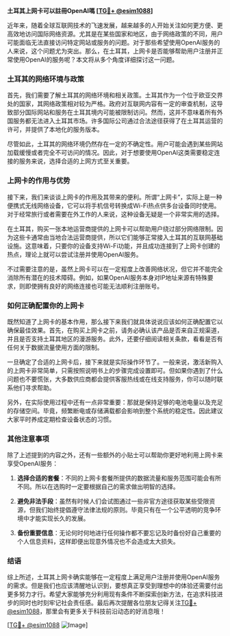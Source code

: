 **土耳其上网卡可以註冊OpenAI嗎 [[TG💪+ @esim1088](https://t.me/s/esim1088)]**

近年来，随着全球互联网技术的飞速发展，越来越多的人开始关注如何更方便、更高效地访问国际网络资源。尤其是在某些国家和地区，由于网络政策的不同，用户可能面临无法直接访问特定网站或服务的问题。对于那些希望使用OpenAI服务的人来说，这个问题尤为突出。那么，在土耳其，上网卡是否能够帮助用户注册并正常使用OpenAI的服务呢？本文将从多个角度详细探讨这一问题。

### 土耳其的网络环境与政策

首先，我们需要了解土耳其的网络环境和相关政策。土耳其作为一个位于欧亚交界处的国家，其网络政策相对较为严格。政府对互联网内容有一定的审查机制，这导致部分国际网站和服务在土耳其境内可能被限制访问。然而，这并不意味着所有外国服务都无法进入土耳其市场。许多国际公司通过合法途径获得了在土耳其运营的许可，并提供了本地化的服务版本。

尽管如此，土耳其的网络环境仍然存在一定的不确定性。用户可能会遇到某些网站加载缓慢或者完全不可访问的情况。因此，对于想要使用OpenAI这类需要稳定连接的服务来说，选择合适的上网方式至关重要。

### 上网卡的作用与优势

接下来，我们来谈谈上网卡的作用及其带来的便利。所谓“上网卡”，实际上是一种便携式无线网络设备，它可以将手机信号转换成Wi-Fi热点供多台设备同时使用。对于经常旅行或者需要在外工作的人来说，这种设备无疑是一个非常实用的选择。

在土耳其，购买一张本地运营商提供的上网卡可以帮助用户绕过部分网络限制。因为这些卡通常由当地合法运营商提供，所以它们能够正常接入土耳其的互联网基础设施。这意味着，只要你的设备支持Wi-Fi功能，并且成功连接到了上网卡创建的热点，理论上就可以尝试注册并使用OpenAI服务。

不过需要注意的是，虽然上网卡可以在一定程度上改善网络状况，但它并不能完全消除所有潜在的技术障碍。例如，如果OpenAI服务本身对IP地址来源有特殊要求，则即使拥有良好的网络连接也可能无法顺利注册账号。

### 如何正确配置你的上网卡

既然知道了上网卡的基本作用，那么接下来我们就具体说说应该如何正确配置它以确保最佳效果。首先，在购买上网卡之前，请务必确认该产品是否来自正规渠道，并且是否支持土耳其地区的漫游服务。此外，还要仔细阅读相关条款，看看是否有任何关于数据流量使用方面的限制。

一旦确定了合适的上网卡后，接下来就是实际操作环节了。一般来说，激活新购入的上网卡非常简单，只需按照说明书上的步骤完成设置即可。但如果你遇到了什么问题也不要慌张，大多数供应商都会提供客服热线或在线支持服务，你可以随时联系他们寻求帮助。

另外，在实际使用过程中还有一点非常重要：那就是保持足够的电池电量以及充足的存储空间。毕竟，频繁断电或存储满载都会影响到整个系统的稳定性。因此建议大家平时养成定期检查设备状态的习惯。

### 其他注意事项

除了上述提到的内容之外，还有一些额外的小贴士可以帮助你更好地利用上网卡来享受OpenAI服务：

1. **选择合适的套餐**：不同的上网卡套餐所提供的数据流量和服务范围可能会有所不同。所以在选购时一定要根据自己的需求做出明智的选择。
   
2. **避免非法手段**：虽然有时候人们会试图通过一些非官方途径获取某些受限资源，但我们始终提倡遵守法律法规的原则。毕竟只有在一个公平透明的竞争环境中才能实现长久的发展。

3. **备份重要信息**：无论何时何地进行任何操作都不要忘记及时备份好自己重要的个人信息资料，这样即便出现意外情况也不会造成太大损失。

### 结语

综上所述，土耳其上网卡确实能够在一定程度上满足用户注册并使用OpenAI服务的需求。但是我们也应该清醒地认识到，要想真正享受到理想中的体验还需要付出更多努力才行。希望大家能够充分利用现有条件不断探索创新方法，在追求科技进步的同时也时刻牢记社会责任感。最后再次提醒各位朋友记得关注[TG💪+ @esim1088](https://t.me/s/esim1088)，那里会有更多关于科技前沿动态的好消息哦！

[[TG💪+ @esim1088](https://t.me/s/esim1088) ![Image](https://i.postimg.cc/4NQfJmqS/Snipaste-2025-05-13-00-14-12.png)]